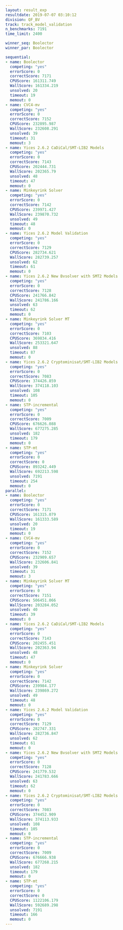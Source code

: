 ```yaml
---
layout: result_exp
resultdate: 2019-07-07 03:10:12
division: QF_BV
track: track_model_validation
n_benchmarks: 7191
time_limit: 2400

winner_seq: Boolector
winner_par: Boolector

sequential:
- name: Boolector
  competing: "yes"
  errorScore: 0
  correctScore: 7171
  CPUScore: 161311.749
  WallScore: 161334.219
  unsolved: 20
  timeout: 19
  memout: 0
- name: CVC4-mv
  competing: "yes"
  errorScore: 0
  correctScore: 7152
  CPUScore: 232895.987
  WallScore: 232608.291
  unsolved: 39
  timeout: 31
  memout: 3
- name: Yices 2.6.2 CaDiCal/SMT-LIB2 Models
  competing: "yes"
  errorScore: 0
  correctScore: 7143
  CPUScore: 202444.731
  WallScore: 202365.79
  unsolved: 48
  timeout: 47
  memout: 0
- name: Minkeyrink Solver
  competing: "yes"
  errorScore: 0
  correctScore: 7142
  CPUScore: 239971.427
  WallScore: 239870.732
  unsolved: 49
  timeout: 48
  memout: 0
- name: Yices 2.6.2 Model Validation
  competing: "yes"
  errorScore: 0
  correctScore: 7129
  CPUScore: 282734.621
  WallScore: 282739.257
  unsolved: 62
  timeout: 61
  memout: 0
- name: Yices 2.6.2 New Bvsolver with SMT2 Models
  competing: "yes"
  errorScore: 0
  correctScore: 7128
  CPUScore: 241766.842
  WallScore: 241786.166
  unsolved: 63
  timeout: 62
  memout: 0
- name: Minkeyrink Solver MT
  competing: "yes"
  errorScore: 0
  correctScore: 7103
  CPUScore: 369834.416
  WallScore: 253321.647
  unsolved: 88
  timeout: 87
  memout: 0
- name: Yices 2.6.2 Cryptominisat/SMT-LIB2 Models
  competing: "yes"
  errorScore: 0
  correctScore: 7083
  CPUScore: 374426.859
  WallScore: 374118.103
  unsolved: 108
  timeout: 105
  memout: 0
- name: STP-incremental
  competing: "yes"
  errorScore: 0
  correctScore: 7009
  CPUScore: 676626.088
  WallScore: 677275.285
  unsolved: 182
  timeout: 179
  memout: 0
- name: STP-mt
  competing: "yes"
  errorScore: 0
  correctScore: 0
  CPUScore: 893242.449
  WallScore: 692213.598
  unsolved: 7191
  timeout: 254
  memout: 0
parallel:
- name: Boolector
  competing: "yes"
  errorScore: 0
  correctScore: 7171
  CPUScore: 161315.079
  WallScore: 161333.589
  unsolved: 20
  timeout: 19
  memout: 0
- name: CVC4-mv
  competing: "yes"
  errorScore: 0
  correctScore: 7152
  CPUScore: 232909.657
  WallScore: 232606.841
  unsolved: 39
  timeout: 31
  memout: 3
- name: Minkeyrink Solver MT
  competing: "yes"
  errorScore: 0
  correctScore: 7151
  CPUScore: 506451.066
  WallScore: 203284.052
  unsolved: 40
  timeout: 39
  memout: 0
- name: Yices 2.6.2 CaDiCal/SMT-LIB2 Models
  competing: "yes"
  errorScore: 0
  correctScore: 7143
  CPUScore: 202455.451
  WallScore: 202363.94
  unsolved: 48
  timeout: 47
  memout: 0
- name: Minkeyrink Solver
  competing: "yes"
  errorScore: 0
  correctScore: 7142
  CPUScore: 239984.177
  WallScore: 239869.272
  unsolved: 49
  timeout: 48
  memout: 0
- name: Yices 2.6.2 Model Validation
  competing: "yes"
  errorScore: 0
  correctScore: 7129
  CPUScore: 282747.331
  WallScore: 282736.847
  unsolved: 62
  timeout: 61
  memout: 0
- name: Yices 2.6.2 New Bvsolver with SMT2 Models
  competing: "yes"
  errorScore: 0
  correctScore: 7128
  CPUScore: 241779.532
  WallScore: 241783.666
  unsolved: 63
  timeout: 62
  memout: 0
- name: Yices 2.6.2 Cryptominisat/SMT-LIB2 Models
  competing: "yes"
  errorScore: 0
  correctScore: 7083
  CPUScore: 374452.909
  WallScore: 374113.933
  unsolved: 108
  timeout: 105
  memout: 0
- name: STP-incremental
  competing: "yes"
  errorScore: 0
  correctScore: 7009
  CPUScore: 676666.938
  WallScore: 677268.215
  unsolved: 182
  timeout: 179
  memout: 0
- name: STP-mt
  competing: "yes"
  errorScore: 0
  correctScore: 0
  CPUScore: 1122106.179
  WallScore: 592689.298
  unsolved: 7191
  timeout: 166
  memout: 0
---
```

